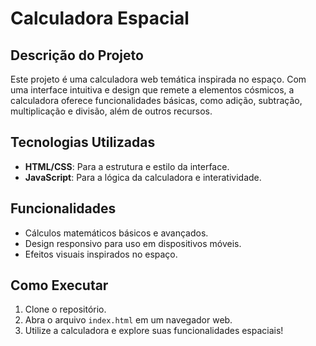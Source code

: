 # Calculadora Espacial

## Descrição do Projeto
Este projeto é uma calculadora web temática inspirada no espaço. Com uma interface intuitiva e design que remete a elementos cósmicos, a calculadora oferece funcionalidades básicas, como adição, subtração, multiplicação e divisão, além de outros recursos.

## Tecnologias Utilizadas
- **HTML/CSS**: Para a estrutura e estilo da interface.
- **JavaScript**: Para a lógica da calculadora e interatividade.

## Funcionalidades
- Cálculos matemáticos básicos e avançados.
- Design responsivo para uso em dispositivos móveis.
- Efeitos visuais inspirados no espaço.

## Como Executar
1. Clone o repositório.
2. Abra o arquivo `index.html` em um navegador web.
3. Utilize a calculadora e explore suas funcionalidades espaciais!
